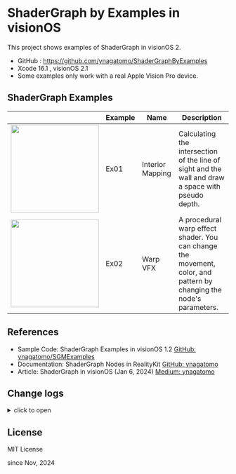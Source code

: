 # ShaderGraph by Examples in visionOS

This project shows examples of ShaderGraph in visionOS 2.

- GitHub : https://github.com/ynagatomo/ShaderGraphByExamples
- Xcode 16.1 , visionOS 2.1
- Some examples only work with a real Apple Vision Pro device.

## ShaderGraph Examples

| | Example | Name | Description |
| --- | --- | --- | --- |
| <img src="img/ex01.heic" width=200> | Ex01 | Interior Mapping  | Calculating the intersection of the line of sight and the wall and draw a space with pseudo depth. |
| <img src="img/ex02.heic" width=200> | Ex02 | Warp VFX  | A procedural warp effect shader. You can change the movement, color, and pattern by changing the node's parameters. |

## References

- Sample Code: ShaderGraph Examples in visionOS 1.2 [GitHub: ynagatomo/SGMExamples](https://github.com/ynagatomo/SGMExamples)
- Documentation: ShaderGraph Nodes in RealityKit [GitHub: ynagatomo](https://github.com/ynagatomo/evolution-Metal-ARKit-RealityKit-sheet#shadergraph-nodes-in-realitykit)
- Article: ShaderGraph in visionOS (Jan 6, 2024) [Medium: ynagatomo](https://levelup.gitconnected.com/shadergraph-in-visionos-45598e49626c)

## Change logs

<details>
<summary>click to open</summary>

1. [Nov 3, 2024] Added the Ex01, "Interior Mapping Shader"

</details>

## License

MIT License

since Nov, 2024
